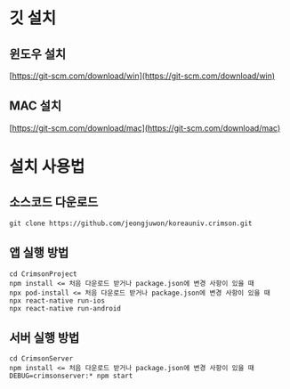 # 깃 설치

## 윈도우 설치

[https://git-scm.com/download/win](https://git-scm.com/download/win)

## MAC 설치

[https://git-scm.com/download/mac](https://git-scm.com/download/mac)

# 설치 사용법

## 소스코드 다운로드

```
git clone https://github.com/jeongjuwon/koreauniv.crimson.git
```

## 앱 실행 방법

```
cd CrimsonProject
npm install <= 처음 다운로드 받거나 package.json에 변경 사항이 있을 때
npx pod-install <= 처음 다운로드 받거나 package.json에 변경 사항이 있을 때
npx react-native run-ios
npx react-native run-android
```

## 서버 실행 방법

```
cd CrimsonServer
npm install <= 처음 다운로드 받거나 package.json에 변경 사항이 있을 때
DEBUG=crimsonserver:* npm start
```

